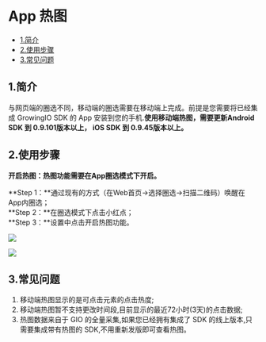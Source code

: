 # App 热图

* [1.简介](heatmap-app.md#1-jian-jie)
* [2.使用步骤](heatmap-app.md#2-shi-yong-bu-zhou)
* [3.常见问题](heatmap-app.md#3-chang-jian-wen-ti)

## 1.简介

与网页端的圈选不同，移动端的圈选需要在移动端上完成。前提是您需要将已经集成 GrowingIO SDK 的 App 安装到您的手机.**使用移动端热图，需要更新Android SDK 到 0.9.101版本以上， iOS SDK 到 0.9.45版本以上。**

## 2.使用步骤

**开启热图：热图功能需要在App圈选模式下开启。**

**Step 1：**通过现有的方式（在Web首页→选择圈选→扫描二维码）唤醒在App内圈选；   
**Step 2：**在圈选模式下点击小红点；   
**Step 3：**设置中点击开启热图功能。

![](https://docs.growingio.com/.gitbook/assets/aeb2f5d7-9217-4ab6-b491-d844ea36c980.png)

![](https://docs.growingio.com/.gitbook/assets/caac45df-d10b-464d-ab41-bdaf4c7524a7.png)

## 3.常见问题

1. 移动端热图显示的是可点击元素的点击热度;
2. 移动端热图暂不支持更改时间段,目前显示的最近72小时\(3天\)的点击数据;
3. 热图数据来自于 GIO 的全量采集,如果您已经拥有集成了 SDK 的线上版本,只需要集成带有热图的 SDK,不用重新发版即可查看热图。

